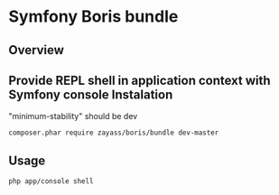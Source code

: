 Symfony Boris bundle
============
Overview
-----------
Provide REPL shell in application context with Symfony console
Instalation
-----------
"minimum-stability" should be dev

    composer.phar require zayass/boris/bundle dev-master

Usage
-----------
    php app/console shell
   
